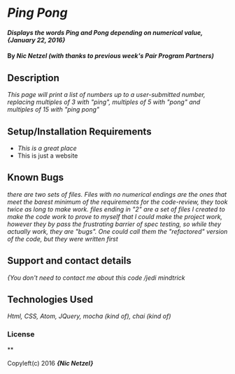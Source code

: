 # _Ping Pong_

#### _Displays the words Ping and Pong depending on numerical value, {January 22, 2016}_

#### By _**Nic Netzel (with thanks to previous week's Pair Program Partners)**_

## Description

_This page will print a list of numbers up to a user-submitted number, replacing multiples of 3 with "ping", multiples of 5 with "pong" and multiples of 15 with "ping pong"_

## Setup/Installation Requirements

* _This is a great place_
* This is just a website



## Known Bugs

_there are two sets of files. Files with no numerical endings are the ones that meet the barest minimum of the requirements for the code-review, they took twice as long to make work.
 files ending in "2" are a set of files I created to make the code work to prove to myself that I could make the project work, however they by pass the frustrating barrier of spec testing, so while they actually work, they are "bugs".  One could call them the "refactored" version of the code, but they were written first_

## Support and contact details

_{You don't need to contact me about this code /jedi mindtrick_

## Technologies Used

_Html, CSS, Atom, JQuery, mocha (kind of), chai (kind of)_

### License

**

Copyleft(c) 2016 **_{Nic Netzel}_**
